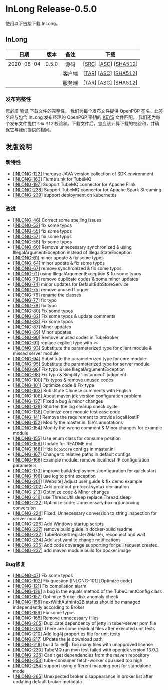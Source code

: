 # InLong Release-0.5.0

使用以下链接下载 InLong。

## InLong

| 日期 | 版本| 备注 | 下载 |
|:---:|:--:|:--:|:--:|
| 2020-08-04 | 0.5.0 | 源码 | [[SRC](https://archive.apache.org/dist/incubator/tubemq/0.5.0-incubating/apache-tubemq-0.5.0-incubating-src.tar.gz)]                 [[ASC](https://archive.apache.org/dist/incubator/tubemq/0.5.0-incubating/apache-tubemq-0.5.0-incubating-src.tar.gz.asc)]             [[SHA512](https://archive.apache.org/dist/incubator/tubemq/0.5.0-incubating/apache-tubemq-0.5.0-incubating-src.tar.gz.sha512)] |
| |                       | 客户端 | [[TAR](https://archive.apache.org/dist/incubator/tubemq/0.5.0-incubating/apache-tubemq-client-0.5.0-incubating-bin.tar.gz)]          [[ASC](https://archive.apache.org/dist/incubator/tubemq/0.5.0-incubating/apache-tubemq-client-0.5.0-incubating-bin.tar.gz.asc)]      [[SHA512](https://archive.apache.org/dist/incubator/tubemq/0.5.0-incubating/apache-tubemq-client-0.5.0-incubating-bin.tar.gz.sha512)] |
| |                       | 服务端 | [[TAR](https://archive.apache.org/dist/incubator/tubemq/0.5.0-incubating/apache-tubemq-server-0.5.0-incubating-bin.tar.gz)]          [[ASC](https://archive.apache.org/dist/incubator/tubemq/0.5.0-incubating/apache-tubemq-server-0.5.0-incubating-bin.tar.gz.asc)]      [[SHA512](https://archive.apache.org/dist/incubator/tubemq/0.5.0-incubating/apache-tubemq-server-0.5.0-incubating-bin.tar.gz.sha512)] |

### 发布完整性

您必须 [验证](https://www.apache.org/info/verification.html) 下载文件的完整性。
我们为每个发布文件提供 OpenPGP 签名。此签名应与包含 InLong 发布经理的 OpenPGP 密钥的 [KEYS](https://downloads.apache.org/incubator/inlong/KEYS) 文件匹配。
我们还为每个发布文件提供 <code>SHA-512</code> 校验和。下载文件后，您应该计算下载的校验和，并确保它与我们提供的相同。

## 发版说明

### 新特性
 - [[INLONG-122](https://issues.apache.org/jira/browse/INLONG-122)] Increase JAVA version collection of SDK environment
 - [[INLONG-163](https://issues.apache.org/jira/browse/INLONG-163)] Flume sink for TubeMQ
 - [[INLONG-197](https://issues.apache.org/jira/browse/INLONG-197)] Support TubeMQ connector for Apache Flink
 - [[INLONG-238](https://issues.apache.org/jira/browse/INLONG-238)] Support TubeMQ connector for Apache Spark Streaming
 - [[INLONG-239](https://issues.apache.org/jira/browse/INLONG-239)] support deployment on kubernetes
 
### 改进
 - [[INLONG-46](https://issues.apache.org/jira/browse/INLONG-46)] Correct some spelling issues
 - [[INLONG-53](https://issues.apache.org/jira/browse/INLONG-53)] fix some typos
 - [[INLONG-55](https://issues.apache.org/jira/browse/INLONG-55)] fix some typos
 - [[INLONG-57](https://issues.apache.org/jira/browse/INLONG-57)] fix some typos
 - [[INLONG-58](https://issues.apache.org/jira/browse/INLONG-58)] fix some typos
 - [[INLONG-60](https://issues.apache.org/jira/browse/INLONG-60)] Remove unnecessary synchronized & using IllegalArgumentException instead of IllegalStateException
 - [[INLONG-61](https://issues.apache.org/jira/browse/INLONG-61)] minor update & fix some typos
 - [[INLONG-64](https://issues.apache.org/jira/browse/INLONG-64)] minor update & fix some typos
 - [[INLONG-67](https://issues.apache.org/jira/browse/INLONG-67)] remove synchronized & fix some typos
 - [[INLONG-71](https://issues.apache.org/jira/browse/INLONG-71)] using IllegalArgumentException & fix some typos
 - [[INLONG-73](https://issues.apache.org/jira/browse/INLONG-73)] remove duplicate codes & some minor updates
 - [[INLONG-74](https://issues.apache.org/jira/browse/INLONG-74)] minor updates for DefaultBdbStoreService
 - [[INLONG-75](https://issues.apache.org/jira/browse/INLONG-75)] remove unused Logger
 - [[INLONG-76](https://issues.apache.org/jira/browse/INLONG-76)] rename the classes
 - [[INLONG-77](https://issues.apache.org/jira/browse/INLONG-77)] fix typo
 - [[INLONG-79](https://issues.apache.org/jira/browse/INLONG-79)] fix typo
 - [[INLONG-80](https://issues.apache.org/jira/browse/INLONG-80)] Fix some typos
 - [[INLONG-82](https://issues.apache.org/jira/browse/INLONG-82)] Fix some typos & update comments
 - [[INLONG-83](https://issues.apache.org/jira/browse/INLONG-83)] Fix some typos
 - [[INLONG-87](https://issues.apache.org/jira/browse/INLONG-87)] Minor updates
 - [[INLONG-89](https://issues.apache.org/jira/browse/INLONG-89)] Minor updates
 - [[INLONG-90](https://issues.apache.org/jira/browse/INLONG-90)] Remove unused codes in TubeBroker
 - [[INLONG-91](https://issues.apache.org/jira/browse/INLONG-91)] replace explicit type with `<>`
 - [[INLONG-93](https://issues.apache.org/jira/browse/INLONG-93)] Substitute the parameterized type for client module & missed server module
 - [[INLONG-94](https://issues.apache.org/jira/browse/INLONG-94)] Substitute the parameterized type for core module
 - [[INLONG-95](https://issues.apache.org/jira/browse/INLONG-95)] Substitute the parameterized type for server module
 - [[INLONG-96](https://issues.apache.org/jira/browse/INLONG-96)] Fix typo & use IllegalArgumentException
 - [[INLONG-98](https://issues.apache.org/jira/browse/INLONG-98)] Fix typo & Simplify 'instanceof' judgment
 - [[INLONG-100](https://issues.apache.org/jira/browse/INLONG-100)] Fix typos & remove unused codes
 - [[INLONG-101](https://issues.apache.org/jira/browse/INLONG-101)] Optimize code & Fix type
 - [[INLONG-103](https://issues.apache.org/jira/browse/INLONG-103)] Substitute Chinese comments with English
 - [[INLONG-108](https://issues.apache.org/jira/browse/INLONG-108)] About maven jdk version configuration problem
 - [[INLONG-127](https://issues.apache.org/jira/browse/INLONG-127)] Fixed a bug & minor changes
 - [[INLONG-128](https://issues.apache.org/jira/browse/INLONG-128)] Shorten the log clearup check cycle
 - [[INLONG-138](https://issues.apache.org/jira/browse/INLONG-138)] Optimize core module test case code
 - [[INLONG-141](https://issues.apache.org/jira/browse/INLONG-141)] Remove the requirement to provide localHostIP
 - [[INLONG-152](https://issues.apache.org/jira/browse/INLONG-152)] Modify the master.ini file's annotations
 - [[INLONG-154](https://issues.apache.org/jira/browse/INLONG-154)] Modify the wrong comment & Minor changes for example module
 - [[INLONG-155](https://issues.apache.org/jira/browse/INLONG-155)] Use enum class for consume position
 - [[INLONG-156](https://issues.apache.org/jira/browse/INLONG-156)] Update for README.md
 - [[INLONG-166](https://issues.apache.org/jira/browse/INLONG-166)] Hide `bdbStore` configs in master.ini
 - [[INLONG-167](https://issues.apache.org/jira/browse/INLONG-167)] Change to relative paths in default configs
 - [[INLONG-168](https://issues.apache.org/jira/browse/INLONG-168)] Example module: remove localhost IP configuration parameters
 - [[INLONG-170](https://issues.apache.org/jira/browse/INLONG-170)] improve build/deployment/configuration for quick start
 - [[INLONG-196](https://issues.apache.org/jira/browse/INLONG-196)] use log to print exception
 - [[INLONG-201](https://issues.apache.org/jira/browse/INLONG-201)] [Website] Adjust user guide & fix demo example
 - [[INLONG-202](https://issues.apache.org/jira/browse/INLONG-202)] Add protobuf protocol syntax declaration
 - [[INLONG-213](https://issues.apache.org/jira/browse/INLONG-213)] Optimize code & Minor changes
 - [[INLONG-216](https://issues.apache.org/jira/browse/INLONG-216)] use ThreadUtil.sleep replace Thread.sleep
 - [[INLONG-222](https://issues.apache.org/jira/browse/INLONG-222)] Optimize code: Unnecessary boxing/unboxing conversion
 - [[INLONG-224](https://issues.apache.org/jira/browse/INLONG-224)] Fixed: Unnecessary conversion to string inspection for server module
 - [[INLONG-226](https://issues.apache.org/jira/browse/INLONG-226)] Add Windows startup scripts
 - [[INLONG-227](https://issues.apache.org/jira/browse/INLONG-227)] remove build guide in docker-build readme
 - [[INLONG-232](https://issues.apache.org/jira/browse/INLONG-232)] TubeBroker#register2Master, reconnect and wait
 - [[INLONG-234](https://issues.apache.org/jira/browse/INLONG-234)] Add .asf.yaml to change notifications
 - [[INLONG-235](https://issues.apache.org/jira/browse/INLONG-235)] Add code coverage supporting for pull request created.
 - [[INLONG-237](https://issues.apache.org/jira/browse/INLONG-237)] add maven module build for docker image
 
### Bug修复
 - [[INLONG-47](https://issues.apache.org/jira/browse/INLONG-47)] Fix some typos
 - [[INLONG-102](https://issues.apache.org/jira/browse/INLONG-102)] Fix question [INLONG-101] [Optimize code]
 - [[INLONG-121](https://issues.apache.org/jira/browse/INLONG-121)] Fix compilation alarm
 - [[INLONG-139](https://issues.apache.org/jira/browse/INLONG-139)] a bug in the equals method of the TubeClientConfig class
 - [[INLONG-157](https://issues.apache.org/jira/browse/INLONG-157)] Optimize Broker disk anomaly check
 - [[INLONG-158](https://issues.apache.org/jira/browse/INLONG-158)] nextWithAuthInfo2B status should be managed independently according to Broker
 - [[INLONG-159](https://issues.apache.org/jira/browse/INLONG-159)] Fix some typos
 - [[INLONG-165](https://issues.apache.org/jira/browse/INLONG-165)] Remove unnecessary fiiles
 - [[INLONG-205](https://issues.apache.org/jira/browse/INLONG-205)] Duplicate dependency of jetty in tuber-server pom file
 - [[INLONG-206](https://issues.apache.org/jira/browse/INLONG-206)] There are some residual files after executed unit tests
 - [[INLONG-210](https://issues.apache.org/jira/browse/INLONG-210)] Add log4j properties file for unit tests
 - [[INLONG-217](https://issues.apache.org/jira/browse/INLONG-217)] UPdate the je download path
 - [[INLONG-218](https://issues.apache.org/jira/browse/INLONG-218)] build failed: Too many files with unapproved license
 - [[INLONG-230](https://issues.apache.org/jira/browse/INLONG-230)] TubeMQ run mvn test failed with openjdk version 13.0.2
 - [[INLONG-236](https://issues.apache.org/jira/browse/INLONG-236)] Can't get dependencies from the maven repository
 - [[INLONG-253](https://issues.apache.org/jira/browse/INLONG-253)] tube-consumer fetch-worker cpu used too high
 - [[INLONG-254](https://issues.apache.org/jira/browse/INLONG-254)] support using different mapping port for standalone mode
 - [[INLONG-265](https://issues.apache.org/jira/browse/INLONG-265)] Unexpected broker disappearance in broker list after updating default broker metadata
